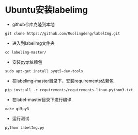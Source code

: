 # Ubuntu安装labelimg

- github仓库克隆到本地
```shell
git clone https://github.com/Ruolingdeng/labelImg.git
```

- 进入到labelimg文件夹
```shell
cd labelimg-master/
```

- 安装pyqt依赖包
```shell
sudo apt-get install pyqt5-dev-tools
```

- 在labelimg-master目录下，安装requirements依赖包
```shell
pip instsall -r requirements/requirements-linux-python3.txt
```

- 在label-master目录下进行编译
```shell
make qt5py3
```

- 运行测试
```shell
python labelImg.py
```